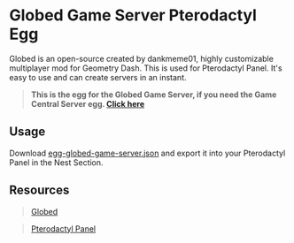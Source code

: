 # Globed Game Server Pterodactyl Egg
Globed is an open-source created by dankmeme01, highly customizable multiplayer mod for Geometry Dash. This is used for Pterodactyl Panel.
It's easy to use and can create servers in an instant.

> **This is the egg for the Globed Game Server, if you need the Game Central Server egg. [Click here](https://github.com/DumbCaveSpider/globed-game-egg)**

## Usage
Download [egg-globed-game-server.json](https://github.com/DumbCaveSpider/globed-game-egg/blob/main/egg-globed-game-server.json) and export it into your Pterodactyl Panel in the Nest Section.

## Resources
> [Globed](https://github.com/dankmeme01/globed2)

> [Pterodactyl Panel](https://pterodactyl.io/)
